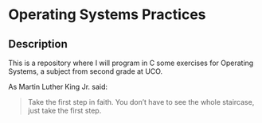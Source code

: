 # Operating Systems Practices

## Description
This is a repository where I will program in C some exercises for Operating Systems, a subject from second grade at UCO.

As Martin Luther King Jr. said:
> Take the first step in faith. You don’t have to see the whole staircase, just take the first step.